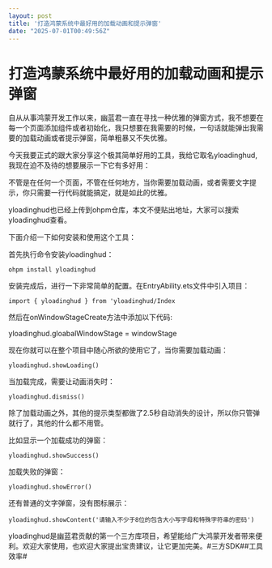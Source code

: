 ```yaml
---
layout: post
title: '打造鸿蒙系统中最好用的加载动画和提示弹窗'
date: "2025-07-01T00:49:56Z"
---
```

打造鸿蒙系统中最好用的加载动画和提示弹窗
====================

自从从事鸿蒙开发工作以来，幽蓝君一直在寻找一种优雅的弹窗方式，我不想要在每一个页面添加组件或者初始化，我只想要在我需要的时候，一句话就能弹出我需要的加载动画或者提示弹窗，简单粗暴又不失优雅。

今天我要正式的跟大家分享这个极其简单好用的工具，我给它取名yloadinghud,我现在迫不及待的想要展示一下它有多好用：

不管是在任何一个页面，不管在任何地方，当你需要加载动画，或者需要文字提示，你只需要一行代码就能搞定，就是如此的优雅。

yloadinghud也已经上传到ohpm仓库，本文不便贴出地址，大家可以搜索yloadinghud查看。

下面介绍一下如何安装和使用这个工具：

首先执行命令安装yloadinghud：

    ohpm install yloadinghud

安装完成后，进行一下非常简单的配置。在EntryAbility.ets文件中引入项目：

    import { yloadinghud } from 'yloadinghud/Index

然后在onWindowStageCreate方法中添加以下代码:

yloadinghud.gloabalWindowStage \= windowStage

现在你就可以在整个项目中随心所欲的使用它了，当你需要加载动画：

    yloadinghud.showLoading()

当加载完成，需要让动画消失时：

    yloadinghud.dismiss()

除了加载动画之外，其他的提示类型都做了2.5秒自动消失的设计，所以你只管弹就行了，其他的什么都不用管。

比如显示一个加载成功的弹窗：

    yloadinghud.showSuccess()

加载失败的弹窗：

    yloadinghud.showError()

还有普通的文字弹窗，没有图标展示：

    yloadinghud.showContent('请输入不少于8位的包含大小写字母和特殊字符串的密码')

yloadinghud是幽蓝君贡献的第一个三方库项目，希望能给广大鸿蒙开发者带来便利。欢迎大家使用，也欢迎大家提出宝贵建议，让它更加完美。#三方SDK##工具效率#